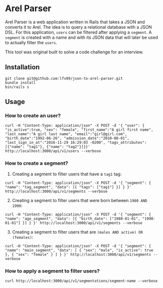 # Arel Parser

Arel Parser is a web application written in Rails that takes a JSON and converts it to Arel. The idea is to query a relational database with a JSON DSL. For this application, `users` can be filtered after applying a `segment`. A `segment` is created with a name and with its JSON data that will later be used to actually filter the `users`. 

This tool was original built to solve a code challenge for an interview.

## Installation

```
git clone git@github.com:lfv89/json-to-arel-parser.git
bundle install
bin/rails s
```

## Usage

### How to create an user?

```
curl -H "Content-Type: application/json" -X POST -d '{ "user": { "is_active":true, "sex": "female", "first_name":"A girl first name", "last_name":"A girl last name", "email":"girl@girl.com", "birth_date":"1992-06-26", "admission_date":"2010-08-01", "last_sign_in_at":"2016-11-29 16:29:03 -0200", "tags_attributes": [{"name": "tag1"}, {"name": "tag2"}]}}' http://localhost:3000/api/v1/users --verbose
```

### How to create a segment?

1) Creating a segment to filter users that have a `tag1` tag:

```
curl -H "Content-Type: application/json" -X POST -d '{ "segment": { "name": "tag_segment", "data": [{ "tags": ["tag1"] }] } }' http://localhost:3000/api/v1/segments --verbose
```

2) Creating a segment to filter users that were born between `1980 AND 1990`:

```
curl -H "Content-Type: application/json" -X POST -d '{ "segment": { "name": "age_segment", "data": [{ "birth_date": ["1980-01-01", "1990-01-01"] }] } }' http://localhost:3000/api/v1/segments --verbose
```

3) Creating a segment to filter users that are `(males AND active) OR (females)`:

```
curl -H "Content-Type: application/json" -X POST -d '{ "segment": { "name": "main_segment", "data": [ { "sex": "male", "is_active": true }, { "sex": "female" } ] } }' http://localhost:3000/api/v1/segments --verbose
```

### How to apply a segment to filter users?

```
curl http://localhost:3000/api/v1/segmentations/segment-name --verbose
```

